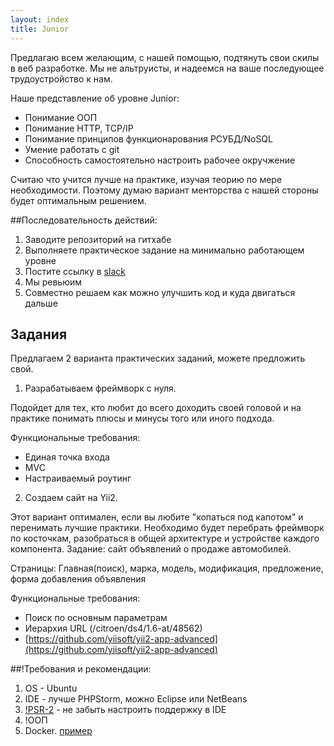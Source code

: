 ```yaml
---
layout: index
title: Junior
---
```


Предлагаю всем желающим, с нашей помощью, подтянуть свои скилы в веб разработке.
Мы не альтруисты, и надеемся на ваше последующее трудоустройство к нам.

Наше представление об уровне Junior:

* Понимание ООП
* Понимание HTTP, TCP/IP
* Понимание принципов функционарования РСУБД/NoSQL
* Умение работать с git
* Способность самостоятельно настроить рабочее окручжение

Считаю что учится лучше на практике, изучая теорию по мере необходимости.
Поэтому думаю вариант менторства с нашей стороны будет оптимальным решением.

##Последовательность действий:

1. Заводите репозиторий на гитхабе
2. Выполняете практическое задание на минимально работающем уровне
3. Постите ссылку в [slack](/education/slack)
4. Мы ревьюим
5. Совместно решаем как можно улучшить код и куда двигаться дальше

## Задания
Предлагаем 2 варианта практических заданий, можете предложить свой.

1. Разрабатываем фреймворк с нуля.

Подойдет для тех, кто любит до всего доходить своей головой и на практике понимать плюсы и минусы того или иного подхода.

Функциональные требования:

* Единая точка входа
* MVC
* Настраиваемый роутинг

2. Создаем сайт на Yii2.

Этот вариант оптимален, если вы любите "копаться под капотом" и перенимать лучшие практики. Необходимо будет перебрать фреймворк по косточкам, разобраться в общей архитектуре и устройстве каждого компонента.
Задание: сайт объявлений о продаже автомобилей.

Страницы:
Главная(поиск), марка, модель, модификация, предложение, форма добавления объявления

Функциональные требования:

* Поиск по основным параметрам
* Иерархия URL (/citroen/ds4/1.6-at/48562)
* [https://github.com/yiisoft/yii2-app-advanced](https://github.com/yiisoft/yii2-app-advanced)


##!Требования и рекомендации:

1. OS - Ubuntu
2. IDE - лучше PHPStorm, можно Eclipse или NetBeans
3. [!PSR-2](http://www.php-fig.org/psr/psr-2/) - не забыть настроить поддержку в IDE
4. !ООП
5. Docker. [пример](https://github.com/consultnn/yii2-docker-app-advanced)

